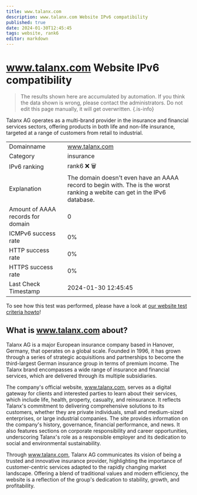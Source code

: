 ```yaml
---
title: www.talanx.com
description: www.talanx.com Website IPv6 compatibility
published: true
date: 2024-01-30T12:45:45
tags: website, rank6
editor: markdown
---
```


# www.talanx.com Website IPv6 compatibility

> The results shown here are accumulated by automation. If you think the data shown is wrong, please contact the administrators. 
> Do not edit this page manually, it will get overwritten.
{.is-info}

Talanx AG operates as a multi-brand provider in the insurance and financial services sectors, offering products in both life and non-life insurance, targeted at a range of customers from retail to industrial.


|   |   |
| - | - |
| Domainname | www.talanx.com
| Category | insurance |
| IPv6 ranking | rank6 :x: :wastebasket: |
| Explanation | The domain doesn't even have an AAAA record to begin with. The is the worst ranking a webite can get in the IPv6 database. |
| Amount of AAAA records for domain | 0 |
| ICMPv6 success rate | 0%|
| HTTP success rate | 0% |
| HTTPS success rate | 0% |
| Last Check Timestamp | 2024-01-30 12:45:45 |

To see how this test was performed, please have a look at [our website test criteria howto](/howto/testcriteria/website)!


## What is www.talanx.com about?
Talanx AG is a major European insurance company based in Hanover, Germany, that operates on a global scale. Founded in 1996, it has grown through a series of strategic acquisitions and partnerships to become the third-largest German insurance group in terms of premium income. The Talanx brand encompasses a wide range of insurance and financial services, which are delivered through its multiple subsidiaries.

The company's official website, www.talanx.com, serves as a digital gateway for clients and interested parties to learn about their services, which include life, health, property, casualty, and reinsurance. It reflects Talanx's commitment to delivering comprehensive solutions to its customers, whether they are private individuals, small and medium-sized enterprises, or large industrial companies. The site provides information on the company's history, governance, financial performance, and news. It also features sections on corporate responsibility and career opportunities, underscoring Talanx's role as a responsible employer and its dedication to social and environmental sustainability.

Through www.talanx.com, Talanx AG communicates its vision of being a trusted and innovative insurance provider, highlighting the importance of customer-centric services adapted to the rapidly changing market landscape. Offering a blend of traditional values and modern efficiency, the website is a reflection of the group's dedication to stability, growth, and profitability.
